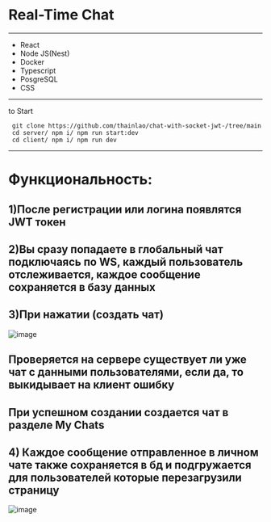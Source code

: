 # Real-Time Chat

---
* React
* Node JS(Nest)
* Docker
* Typescript
* PosgreSQL
* CSS

---

to Start
```
 git clone https://github.com/thainlao/chat-with-socket-jwt-/tree/main
 cd server/ npm i/ npm run start:dev
 cd client/ npm i/ npm run dev

```
---

# Функциональность:

## 1)После регистрации или логина появлятся JWT токен
## 2)Вы сразу попадаете в глобальный чат подключаясь по WS, каждый пользователь отслеживается, каждое сообщение сохраняется в базу данных
## 3)При нажатии (создать чат)
![image](https://github.com/thainlao/chat-with-socket-jwt-/assets/121868297/8c5da347-e168-4008-a231-74c04ace0f0d)
## Проверяется на сервере существует ли уже чат с данными пользователями, если да, то выкидывает на клиент ошибку
## При успешном создании создается чат в разделе My Chats
## 4) Каждое сообщение отправленное в личном чате также сохраняется в бд и подгружается для пользователей которые перезагрузили страницу


![image](https://github.com/thainlao/chat-with-socket-jwt-/assets/121868297/fb13e3df-24ef-4b2b-81da-050618d34b36)
